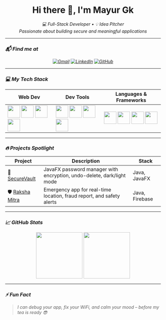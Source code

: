 <h1 align="center">Hi there 👋, I'm Mayur Gk</h1>

<p align="center">
  <i>💻 Full-Stack Developer • 💡 Idea Pitcher<br/>
  Passionate about building secure and meaningful applications
</p>

---

### 📬 Find me at

<p align="center">
  <a href="mailto:mayurgk29mqk@gmail.com"><img alt="Gmail" src="https://img.shields.io/badge/Gmail-D14836?style=for-the-badge&logo=gmail&logoColor=white"/></a>
  <a href="https://www.linkedin.com/in/mayurgk/"><img alt="LinkedIn" src="https://img.shields.io/badge/LinkedIn-blue?style=for-the-badge&logo=linkedin&logoColor=white"/></a>
  <a href="https://github.com/Mayur29042004"><img alt="GitHub" src="https://img.shields.io/badge/GitHub-181717?style=for-the-badge&logo=github&logoColor=white"/></a>
</p>

---

### 💻 My Tech Stack

| Web Dev | Dev Tools | Languages & Frameworks |
|--------|------------|------------------------|
| <img src="https://cdn.jsdelivr.net/gh/devicons/devicon/icons/html5/html5-original.svg" width="40"/> <img src="https://cdn.jsdelivr.net/gh/devicons/devicon/icons/css3/css3-original.svg" width="40"/> <img src="https://cdn.jsdelivr.net/gh/devicons/devicon/icons/javascript/javascript-original.svg" width="40"/> <img src="https://cdn.jsdelivr.net/gh/devicons/devicon/icons/react/react-original.svg" width="40"/> | <img src="https://cdn.jsdelivr.net/gh/devicons/devicon/icons/github/github-original.svg" width="40"/> <img src="https://cdn.jsdelivr.net/gh/devicons/devicon/icons/git/git-original.svg" width="40"/> <img src="https://cdn.jsdelivr.net/gh/devicons/devicon/icons/linux/linux-original.svg" width="40"/> <img src="https://cdn.jsdelivr.net/gh/devicons/devicon/icons/firebase/firebase-plain.svg" width="40"/> | <img src="https://cdn.jsdelivr.net/gh/devicons/devicon/icons/java/java-original.svg" width="40"/> <img src="https://cdn.jsdelivr.net/gh/devicons/devicon/icons/c/c-original.svg" width="40"/> <img src="https://cdn.jsdelivr.net/gh/devicons/devicon/icons/cplusplus/cplusplus-original.svg" width="40"/> <img src="https://cdn.jsdelivr.net/gh/devicons/devicon/icons/mysql/mysql-original.svg" width="40"/> |

---

### 🔥 Projects Spotlight

| Project | Description | Stack |
|--------|-------------|--------|
| 🔐 [SecureVault](https://github.com/Mayur29042004/SecureVault-Java) | JavaFX password manager with encryption, undo-delete, dark/light mode | Java, JavaFX |
| 🛡 [Raksha Mitra](https://github.com/Mayur29042004/rakshamitra) | Emergency app for real-time location, fraud report, and safety alerts | Java, Firebase |

---

### 📈 GitHub Stats

<p align="center">
  <img src="https://github-readme-stats.vercel.app/api?username=Mayur29042004&show_icons=true&theme=radical" height="150"/>
  <img src="https://github-readme-streak-stats.herokuapp.com/?user=Mayur29042004&theme=radical" height="150"/>
</p>

---

### ⚡ Fun Fact
> I can debug your app, fix your WiFi, and calm your mood – before my tea is ready 😎
